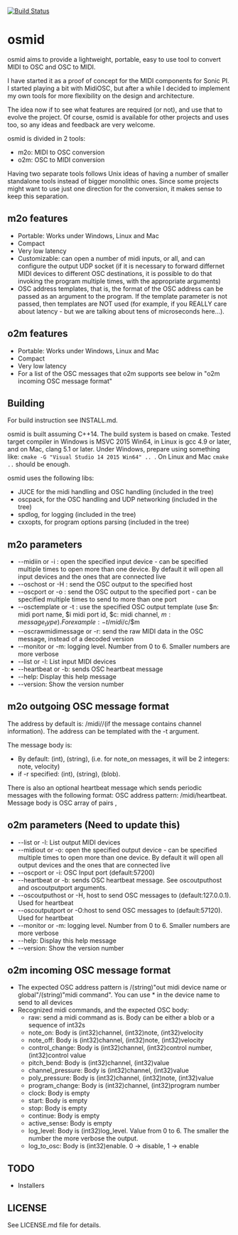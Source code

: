 [![Build Status](https://travis-ci.org/llloret/osmid.svg?branch=master)](https://travis-ci.org/llloret/osmid)

# osmid

osmid aims to provide a lightweight, portable, easy to use tool to convert MIDI to OSC and OSC to MIDI.

I have started it as a proof of concept for the MIDI components for Sonic PI. I started playing a bit with MidiOSC, but after a while I decided to implement my own tools for more flexibility on the design and architecture.

The idea now if to see what features are required (or not), and use that to evolve the project. Of course, osmid is available for other projects and uses too, so any ideas and feedback are very welcome.

osmid is divided in 2 tools:
* m2o: MIDI to OSC conversion
* o2m: OSC to MIDI conversion

Having two separate tools follows Unix ideas of having a number of smaller standalone tools instead of bigger monolithic ones. Since some projects might want to use just one direction for the conversion, it makes sense to keep this separation.

## m2o features
* Portable: Works under Windows, Linux and Mac
* Compact
* Very low latency
* Customizable: can open a number of midi inputs, or all, and can configure the output UDP socket (if it is necessary to forward differnet MIDI devices to different OSC destinations, it is possible to do that invoking the program multiple times, with the appropriate arguments)
* OSC address templates, that is, the format of the OSC address can be passed as an argument to the program. If the template parameter is not passed, then templates are NOT used (for example, if you REALLY care about latency - but we are talking about tens of microseconds here...).


## o2m features
* Portable: Works under Windows, Linux and Mac
* Compact
* Very low latency
* For a list of the OSC messages that o2m supports see below in "o2m incoming OSC message format"

## Building
For build instruction see INSTALL.md.

osmid is built assuming C++14. The build system is based on cmake. Tested target compiler in Windows is MSVC 2015 Win64, in Linux is gcc 4.9 or later, and on Mac, clang 5.1
or later. Under Windows, prepare using something like: `cmake -G "Visual Studio 14 2015 Win64" .. `. On Linux and Mac `cmake ..` should be enough.

osmid uses the following libs:
* JUCE for the midi handling and OSC handling (included in the tree)
* oscpack, for the OSC handling and UDP networking (included in the tree)
* spdlog, for logging (included in the tree)
* cxxopts, for program options parsing (included in the tree)



## m2o parameters
* --midiin or -i <MIDI Input device>: open the specified input device - can be specified multiple times to open more than one device. By default it will open all input devices and the ones that are connected live
* --oschost or -H <hostname or IP address>: send the OSC output to the specified host
* --oscport or -o <UDP port number>: send the OSC output to the specified port - can be specified multiple times to send to more than one port
* --osctemplate or -t <OSC template>: use the specified OSC output template (use $n: midi port name, $i midi port id, $c: midi channel, $m: message_type). For example: -t /midi/$c/$m
* --oscrawmidimessage or -r: send the raw MIDI data in the OSC message, instead of a decoded version
* --monitor or -m: logging level. Number from 0 to 6. Smaller numbers are more verbose
* --list or -l: List input MIDI devices
* --heartbeat or -b: sends OSC heartbeat message
* --help: Display this help message
* --version: Show the version number

## m2o outgoing OSC message format
The address by default is: /midi/<port id>/<channel>(if the message contains channel information).
The address can be templated with the -t argument.

The message body is:
* By default: (int)<port id>, (string)<port name>, <decoded message data>(i.e. for note_on messages, it will be 2 integers: note, velocity)
* if -r specified: (int)<port id>, (string)<port name>, (blob)<raw midi data>.


There is also an optional heartbeat message which sends periodic messages with the following format:
OSC address pattern: /midi/heartbeat. Message body is OSC array of pairs <midi device id>, <midi device name>


## o2m parameters (Need to update this)
* --list or -l: List output MIDI devices
* --midiout or -o: open the specified output device - can be specified multiple times to open more than one device. By default it will open all output devices and the ones that are connected live
* --oscport or -i: OSC Input port (default:57200)
* --heartbeat or -b: sends OSC heartbeat message. See oscoutputhost and oscoutputport arguments.
* --oscoutputhost or -H, host to send OSC messages to (default:127.0.0.1). Used for heartbeat
* --oscoutputport or -O:host to send OSC messages to (default:57120). Used for heartbeat
* --monitor or -m: logging level. Number from 0 to 6. Smaller numbers are more verbose
* --help: Display this help message
* --version: Show the version number


## o2m incoming OSC message format
- The expected OSC address pattern is /(string)"out midi device name or global"/(string)"midi command".
  You can use * in the device name to send to all devices
- Recognized midi commands, and the expected OSC body:
	- raw: send a midi command as is. Body can be either a blob or a sequence of int32s
	- note_on: Body is (int32)channel, (int32)note, (int32)velocity
	- note_off: Body is (int32)channel, (int32)note, (int32)velocity
	- control_change: Body is (int32)channel, (int32)control number, (int32)control value
	- pitch_bend: Body is (int32)channel, (int32)value
	- channel_pressure: Body is (int32)channel, (int32)value
	- poly_pressure: Body is (int32)channel, (int32)note, (int32)value
	- program_change: Body is (int32)channel, (int32)program number
 	- clock: Body is empty
	- start: Body is empty
	- stop: Body is empty
	- continue: Body is empty
	- active_sense: Body is empty
	- log_level: Body is (int32)log_level. Value from 0 to 6. The smaller the number the more verbose the output.
	- log_to_osc: Body is (int32)enable. 0 -> disable, 1 -> enable

## TODO
* Installers

## LICENSE
See LICENSE.md file for details.
